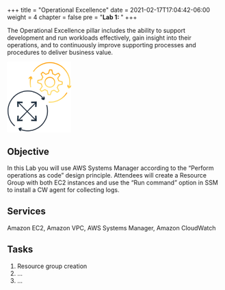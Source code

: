 +++
title = "Operational Excellence"
date = 2021-02-17T17:04:42-06:00
weight = 4
chapter = false
pre = "<b>Lab 1:  </b>"
+++

The Operational Excellence pillar includes the ability to support development and run workloads effectively, gain insight into their operations, and to continuously improve supporting processes and procedures to deliver business value. 

<img src="images/operational-ex.png" alt="drawing" width="150"/>


## Objective

In this Lab you will use AWS Systems Manager according to the “Perform operations as code” design principle. Attendees will create a Resource Group with both EC2 instances and use the “Run command” option in SSM to install a CW agent for collecting logs. 

## Services

Amazon EC2, Amazon VPC, AWS Systems Manager, Amazon CloudWatch

## Tasks

1. Resource group creation
1. ...
1. ...
